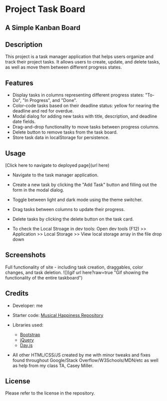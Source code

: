 # Project Task Board
## A Simple Kanban Board

## Description

This project is a task manager application that helps users organize and track their project tasks. It allows users to create, update, and delete tasks, as well as move them between different progress states.

## Features

- Display tasks in columns representing different progress states: "To-Do", "In Progress", and "Done".
- Color-code tasks based on their deadline status: yellow for nearing the deadline and red for overdue.
- Modal dialog for adding new tasks with title, description, and deadline date fields.
- Drag-and-drop functionality to move tasks between progress columns.
- Delete button to remove tasks from the task board.
- Store task data in localStorage for persistence.

## Usage

[Click here to navigate to deployed page](url here)

- Navigate to the task manager application.
- Create a new task by clicking the "Add Task" button and filling out the form in the modal dialog.
- Toggle between light and dark mode using the theme switcher.
- Drag tasks between columns to update their progress.
- Delete tasks by clicking the delete button on the task card.

- To check the Local Stroage in dev tools: Open dev tools (F12) >> Application >> Local Storage >> View local storage array in the file drop down

## Screenshots

Full functionality of site - including task creation, draggables, color changes, and task deletion.
![](gif url here?raw=true "Gif showing the functionality of the entire taskboard") 

## Credits

- Developer: me

- Starter code: [Musical Happiness Repository](https://github.com/coding-boot-camp/musical-happiness)
- Libraries used:
  - [Bootstrap](https://getbootstrap.com/)
  - [jQuery](https://jquery.com/)
  - [Day.js](https://day.js.org/)
 
- All other HTML/CSS/JS created by me with minor tweaks and fixes found throughout Google/Stack Overflow/W3Schools/MDN/etc as well as help from my class TA, Casey Miller.

## License

Please refer to the license in the repository.
